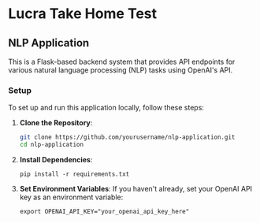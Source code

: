 # Lucra Take Home Test

## NLP Application

This is a Flask-based backend system that provides API endpoints for various natural language processing (NLP) tasks using OpenAI's API.

### Setup

To set up and run this application locally, follow these steps:

1. **Clone the Repository**:

   ```bash
   git clone https://github.com/yourusername/nlp-application.git
   cd nlp-application

2. **Install Dependencies**:

   ```
   pip install -r requirements.txt

3. **Set Environment Variables**:
   If you haven't already, set your OpenAI API key as an environment variable:

   ```
   export OPENAI_API_KEY="your_openai_api_key_here"

